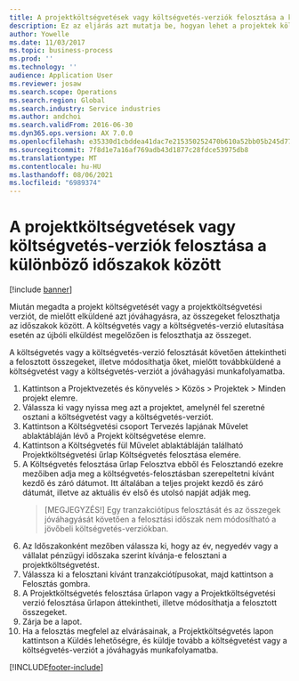 ```yaml
---
title: A projektköltségvetések vagy költségvetés-verziók felosztása a különböző időszakok között
description: Ez az eljárás azt mutatja be, hogyan lehet a projektek költségvetési összegeit időszakok között felosztani.
author: Yowelle
ms.date: 11/03/2017
ms.topic: business-process
ms.prod: ''
ms.technology: ''
audience: Application User
ms.reviewer: josaw
ms.search.scope: Operations
ms.search.region: Global
ms.search.industry: Service industries
ms.author: andchoi
ms.search.validFrom: 2016-06-30
ms.dyn365.ops.version: AX 7.0.0
ms.openlocfilehash: e35330d1cbddea41dac7e215350252470b610a52bb05b245d7794a37415dcd3c
ms.sourcegitcommit: 7f8d1e7a16af769adb43d1877c28fdce53975db8
ms.translationtype: MT
ms.contentlocale: hu-HU
ms.lasthandoff: 08/06/2021
ms.locfileid: "6989374"
---
```

# <a name="allocate-a-project-budget-or-budget-revision-across-periods"></a>A projektköltségvetések vagy költségvetés-verziók felosztása a különböző időszakok között

[!include [banner](../../includes/banner.md)]

Miután megadta a projekt költségvetését vagy a projektköltségvetési verziót, de mielőtt elküldené azt jóváhagyásra, az összegeket feloszthatja az időszakok között. A költségvetés vagy a költségvetés-verzió elutasítása esetén az újbóli elküldést megelőzően is feloszthatja az összeget. 

A költségvetés vagy a költségvetés-verzió felosztását követően áttekintheti a felosztott összegeket, illetve módosíthatja őket, mielőtt továbbküldené a költségvetést vagy a költségvetés-verziót a jóváhagyási munkafolyamatba. 

1. Kattintson a Projektvezetés és könyvelés > Közös > Projektek > Minden projekt elemre. 
2. Válassza ki vagy nyissa meg azt a projektet, amelynél fel szeretné osztani a költségvetést vagy a költségvetés-verziót. 
3. Kattintson a Költségvetési csoport Tervezés lapjának Művelet ablaktábláján lévő a Projekt költségvetése elemre. 
4. Kattintson a Költségvetés fül Művelet ablaktábláján található Projektköltségvetési űrlap Költségvetés felosztása elemére. 
5. A Költségvetés felosztása űrlap Felosztva ebből és Felosztandó ezekre mezőiben adja meg a költségvetés-felosztásban szerepeltetni kívánt kezdő és záró dátumot. Itt általában a teljes projekt kezdő és záró dátumát, illetve az aktuális év első és utolsó napját adják meg.  
   > [MEGJEGYZÉS!] Egy tranzakciótípus felosztását és az összegek jóváhagyását követően a felosztási időszak nem módosítható a jövőbeli költségvetés-verziókban. 
6. Az Időszakonként mezőben válassza ki, hogy az év, negyedév vagy a vállalat pénzügyi időszaka szerint kívánja-e felosztani a projektköltségvetést.
7. Válassza ki a felosztani kívánt tranzakciótípusokat, majd kattintson a Felosztás gombra. 
8. A Projektköltségvetés felosztása űrlapon vagy a Projektköltségvetési verzió felosztása űrlapon áttekintheti, illetve módosíthatja a felosztott összegeket. 
9. Zárja be a lapot.
10. Ha a felosztás megfelel az elvárásainak, a Projektköltségvetés lapon kattintson a Küldés lehetőségre, és küldje tovább a költségvetést vagy a költségvetés-verziót a jóváhagyás munkafolyamatba.  




[!INCLUDE[footer-include](../../includes/footer-banner.md)]
